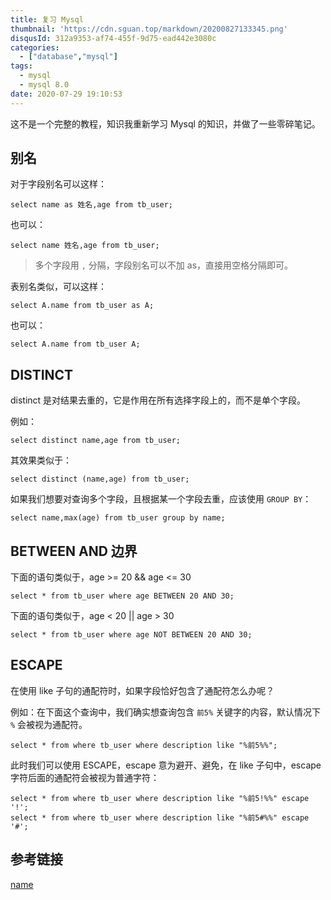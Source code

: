 ```yaml
---
title: 复习 Mysql
thumbnail: 'https://cdn.sguan.top/markdown/20200827133345.png'
disqusId: 312a9353-af74-455f-9d75-ead442e3080c
categories:
  - ["database","mysql"]
tags:
  - mysql
  - mysql 8.0
date: 2020-07-29 19:10:53
---
```


这不是一个完整的教程，知识我重新学习 Mysql 的知识，并做了一些零碎笔记。

<!-- more -->

## 别名

对于字段别名可以这样：

```mysql
select name as 姓名,age from tb_user;
```

也可以：

```mysql
select name 姓名,age from tb_user;
```

> 多个字段用 `,` 分隔，字段别名可以不加 as，直接用空格分隔即可。

表别名类似，可以这样：

```mysql
select A.name from tb_user as A;
```

也可以：

```mysql
select A.name from tb_user A;
```

## DISTINCT

distinct 是对结果去重的，它是作用在所有选择字段上的，而不是单个字段。

例如：

```mysql
select distinct name,age from tb_user;
```

其效果类似于：

```mysql
select distinct (name,age) from tb_user;
```

如果我们想要对查询多个字段，且根据某一个字段去重，应该使用 `GROUP BY`：

```mysql
select name,max(age) from tb_user group by name;
```

## BETWEEN AND 边界

下面的语句类似于，age >= 20 && age <= 30

```mysql
select * from tb_user where age BETWEEN 20 AND 30; 
```

下面的语句类似于，age < 20 || age > 30

```mysql
select * from tb_user where age NOT BETWEEN 20 AND 30; 
```

## ESCAPE

在使用 like 子句的通配符时，如果字段恰好包含了通配符怎么办呢？

例如：在下面这个查询中，我们确实想查询包含 `前5%` 关键字的内容，默认情况下 `%` 会被视为通配符。

```mysql
select * from where tb_user where description like "%前5%%"; 
```

此时我们可以使用 ESCAPE，escape 意为避开、避免，在 like 子句中，escape 字符后面的通配符会被视为普通字符：

```mysql
select * from where tb_user where description like "%前5!%%" escape '!'; 
select * from where tb_user where description like "%前5#%%" escape '#'; 
```

## 参考链接

[name](https://github.com/3ks)